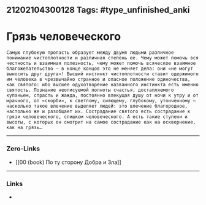 21202104300128
Tags: #type_unfinished_anki 
---
# Грязь человеческого

    Самую глубокую пропасть образует между двумя людьми различное понимание чистоплотности и различная степень ее. Чему может помочь вся честность и взаимная полезность, чему может помочь всяческое взаимное благожелательство – в конце концов это не меняет дела: они «не могут выносить друг друга»! Высший инстинкт чистоплотности ставит одержимого им человека в чрезвычайно странное и опасное положение одиночества, как святого: ибо высшее одухотворение названного инстинкта есть именно святость. Познание неописуемой полноты счастья, достапляемого купаньем, страсть и жажда, постоянно влекущая душу от ночи к утру и от мрачного, от «скорби», к светлому, сияющему, глубокому, утонченному – насколько такое влечение выделяет людей: это влечение благородное, настолько же и разобщает их. Сострадание святого есть сострадание к грязи человеческого, слишком человеческого. А есть такие ступени и высоты, с которых он смотрит на самое сострадание как на осквернение, как на грязь…

---
### Zero-Links
- [[00 (book) По ту сторону Добра и Зла]]
---
### Links
-